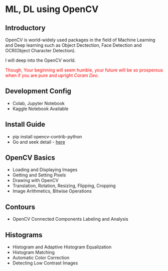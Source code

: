 # ML, DL using OpenCV

## Introductory

OpenCV is world-widely used packages in the field of Machine Learning and Deep learning such as Object Dectection, Face Detection and OCR(Object Character Detection).

I will deep into the OpenCV world.

<span style="color:red">Though, Your beginning will seem humble, your future will be so prosperous when if you are pure and upright *Coram Deo*.</span>

## Development Config

* Colab, Jupyter Notebook
* Kaggle Notebook Available

## Install Guide

* pip install opencv-contrib-python
* Go and seek detail - [here](https://www.pyimagesearch.com/2018/09/19/pip-install-opencv/)

## OpenCV Basics

* Loading and Displaying Images
* Getting and Setting Pixels
* Drawing with OpenCV
* Translation, Rotation, Resizing, Flipping, Cropping
* Image Arithmetics, Bitwise Operations

## Contours

* OpenCV Connected Components Labeling and Analysis

## Histograms

* Histogram and Adaptive Histogram Equalization
* Histogram Matching
* Automatic Color Correction
* Detecting Low Contrast Images





